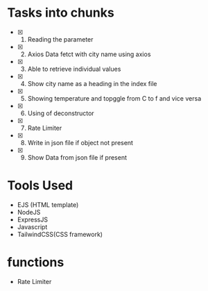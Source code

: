 # Tasks into chunks

- [x] 1. Reading the parameter
- [x] 2. Axios Data fetct with city name using axios
- [x] 3. Able to retrieve individual values
- [x] 4. Show city name as a heading in the index file
- [x] 5. Showing temperature and topggle from C to f and vice versa
- [x] 6. Using of deconstructor
- [x] 7. Rate Limiter
- [x] 8. Write in json file if object not present
- [x] 9. Show Data from json file if present

# Tools Used

- EJS (HTML template)
- NodeJS
- ExpressJS
- Javascript
- TailwindCSS(CSS framework)

# functions

- Rate Limiter

